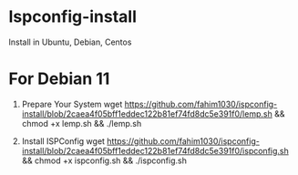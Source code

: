 # Ispconfig-install
Install in Ubuntu, Debian, Centos

For Debian 11
=============
1. Prepare Your System
   wget https://github.com/fahim1030/ispconfig-install/blob/2caea4f05bff1eddec122b81ef74fd8dc5e391f0/lemp.sh && chmod +x lemp.sh && ./lemp.sh

2. Install ISPConfig
  wget https://github.com/fahim1030/ispconfig-install/blob/2caea4f05bff1eddec122b81ef74fd8dc5e391f0/ispconfig.sh && chmod +x ispconfig.sh && ./ispconfig.sh   
